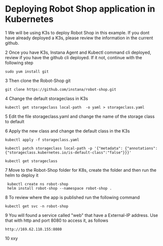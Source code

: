 Deploying Robot Shop application in Kubernetes
=

1 We will be using K3s to deploy Robot Shop in this example. If you dont have already deployed a K3s, please review the information in the current github.

2 Once you have K3s, Instana Agent and Kubectl command cli deployed, review if you have the github cli deployed. If it not, continue with the following step

    sudo yum install git

3 Then clone the Robot-Shop git

    git clone https://github.com/instana/robot-shop.git

4 Change the default storageclass in K3s

    kubectl get storageclass local-path  -o yaml > storageclass.yaml

5 Edit the file storageclass.yaml and change the name of the storage class to default


6 Apply the new class and change the default class in the K3s

    kubectl apply -f storageclass.yaml

    kubectl patch storageclass local-path -p '{"metadata": {"annotations":{"storageclass.kubernetes.io/is-default-class":"false"}}}'

    kubectl get storageclass
    

7 Move to the Robot-Shop folder for K8s, create the folder and then run the helm to deploy it
      
     kubectl create ns robot-shop
     helm install robot-shop --namespace robot-shop .

8 To review where the app is published run the following command

    kubectl get svc -n robot-shop
    
9 You will found a service called "web" that have a External-IP address. Use that with http and port 8080 to access it, as follows

    http://169.62.110.155:8080

10 xxy 

